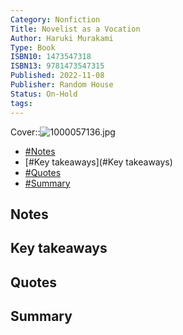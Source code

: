 ```yaml
---
Category: Nonfiction
Title: Novelist as a Vocation
Author: Haruki Murakami
Type: Book
ISBN10: 1473547318
ISBN13: 9781473547315
Published: 2022-11-08
Publisher: Random House
Status: On-Hold
tags: 
---
```


Cover::![1000057136.jpg](1000057136.jpg)

- [#Notes](#Notes)
- [#Key takeaways](#Key takeaways)
- [#Quotes](#Quotes)
- [#Summary](#Summary)

## Notes

## Key takeaways

## Quotes

## Summary






